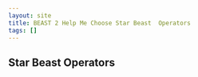 ```yaml
---
layout: site
title: BEAST 2 Help Me Choose Star Beast  Operators
tags: []
---
```


## Star Beast  Operators

